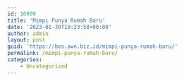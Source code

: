```yaml
---
id: 16999
title: 'Mimpi Punya Rumah Baru'
date: '2023-01-30T10:23:58+00:00'
author: admin
layout: post
guid: 'https://bos.awn.biz.id/mimpi-punya-rumah-baru/'
permalink: /mimpi-punya-rumah-baru/
categories:
    - Uncategorized
---
```


